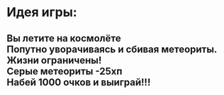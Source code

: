 <h1>Идея игры:</h1>
<h2>Вы летите на космолёте<br> Попутно уворачиваясь и сбивая метеориты.<br>Жизни ограничены!<br>Серые метеориты -25хп<br>Набей 1000 очков и выиграй!!!</h2>

